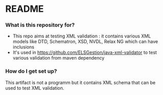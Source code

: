 # README #

### What is this repository for? ###

* This repo aims at testing XML validation : it contains various XML models like DTD, Schematron, XSD, NVDL, Relax NG which can have inclusions
* It's used in https://github.com/ELSGestion/java-xml-validator to test various validation from maven dependency

### How do I get set up? ###

This artifact is not a programm but it contains XML schema that can be used to test XML validation. 
